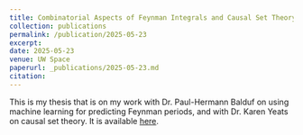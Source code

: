 ```yaml
---
title: Combinatorial Aspects of Feynman Integrals and Causal Set Theory
collection: publications
permalink: /publication/2025-05-23
excerpt: 
date: 2025-05-23
venue: UW Space
paperurl: _publications/2025-05-23.md
citation:
---
```

This is my thesis that is on my work with Dr. Paul-Hermann Balduf on using machine learning for predicting Feynman periods, and with Dr. Karen Yeats on causal set theory. It is available [here](https://uwspace.uwaterloo.ca/items/26a83106-75b2-4990-aeb2-ea94bd680a11).